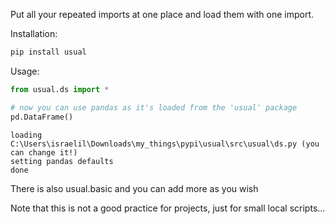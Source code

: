 Put all your repeated imports at one place and load them with one import.

Installation:
```bash
pip install usual
```

Usage:
```python
from usual.ds import *

# now you can use pandas as it's loaded from the 'usual' package
pd.DataFrame()
```
```
loading C:\Users\israelil\Downloads\my_things\pypi\usual\src\usual\ds.py (you can change it!)
setting pandas defaults
done
```

There is also usual.basic and you can add more as you wish

Note that this is not a good practice for projects, just for small local scripts...
